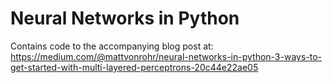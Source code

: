 # Neural Networks in Python

Contains code to the accompanying blog post at:
https://medium.com/@mattvonrohr/neural-networks-in-python-3-ways-to-get-started-with-multi-layered-perceptrons-20c44e22ae05
